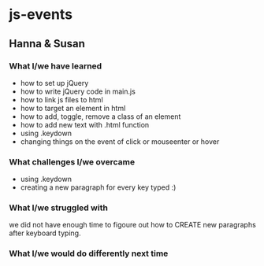 # js-events
## Hanna & Susan
### What I/we have learned
- how to set up jQuery
- how to write jQuery code in main.js
- how to link js files to html
- how to target an element in html
- how to add, toggle, remove a class of an element
- how to add new text with .html function
- using .keydown
- changing things on the event of click or mouseenter or hover
### What challenges I/we overcame
- using .keydown
- creating a new paragraph for every key typed :)
### What I/we struggled with
we did not have enough time to figoure out how to CREATE new paragraphs after keyboard typing.
### What I/we would do differently next time